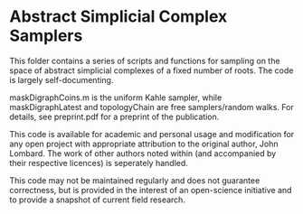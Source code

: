 # Abstract Simplicial Complex Samplers

This folder contains a series of scripts and functions for sampling on the space of abstract simplicial complexes of a fixed number of roots. The code is largely self-documenting.

maskDigraphCoins.m is the uniform Kahle sampler, while maskDigraphLatest and topologyChain are free samplers/random walks. For details, see preprint.pdf for a preprint of the publication.

This code is available for academic and personal usage and modification for any open project with appropriate attribution to the original author, John Lombard. The work of other authors noted within (and accompanied by their respective licences) is seperately handled.

This code may not be maintained regularly and does not guarantee correctness, but is provided in the interest of an open-science initiative and to provide a snapshot of current field research.
